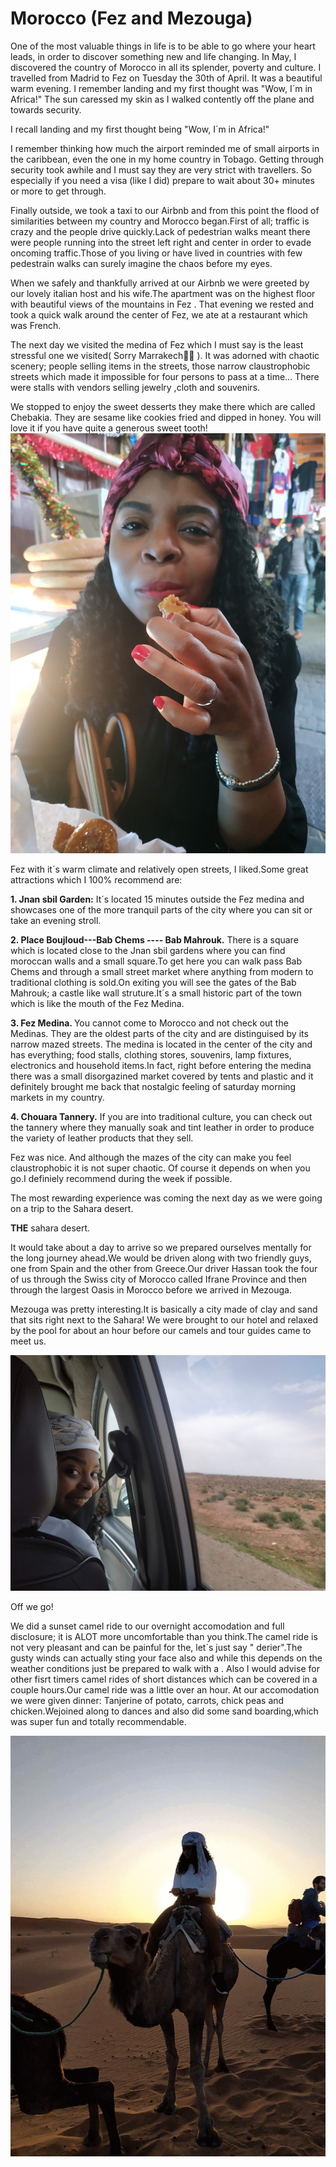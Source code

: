# Morocco (Fez and Mezouga)

One of the most valuable things in life is to be able to go where your heart leads, in order to discover something new and life changing. In May, I discovered the country of Morocco in all its splender, poverty and culture. I travelled from Madrid to Fez on Tuesday the 30th of April. It was a beautiful warm evening. I remember landing and my first thought was "Wow, I´m in Africa!" The sun caressed my skin as I walked contently off the plane and towards security.

I recall landing and my first thought being "Wow, I´m in Africa!"

I remember thinking how much the airport reminded me of small airports in the caribbean, even the one in my home country in Tobago. Getting through security took awhile and I must say they are very strict with travellers. So especially if you need a visa (like I did) prepare to wait about 30+ minutes or more to get through.

Finally outside, we took a taxi to our Airbnb and from this point the flood of similarities between my country and Morocco began.First of all; traffic is crazy and the people drive quickly.Lack of pedestrian walks meant there were people running into the street left right and center in order to evade oncoming traffic.Those of you living or have lived in countries with few pedestrain walks can surely imagine the chaos before my eyes.

When we safely and thankfully arrived at our Airbnb we were greeted by our lovely italian host and his wife.The apartment was on the highest floor with beautiful views of the mountains in Fez . That evening we rested and took a quick walk around the center of Fez, we ate at a restaurant which was French.

The next day we visited the medina of Fez which I must say is the least stressful one we visited( Sorry Marrakech🤷‍♀️ ).
It was adorned with chaotic scenery; people selling items in the streets, those narrow claustrophobic streets which made it impossible for four persons to pass at a time... There were stalls with vendors selling jewelry ,cloth and souvenirs.

We stopped to enjoy the sweet desserts they make there which are called Chebakia. They are sesame like cookies fried and dipped in honey. You will love it if you have quite a generous sweet tooth!
![Picture of Chebakia](/img/chebakia.jpg)

Fez with it´s warm climate and relatively open streets, I liked.Some great attractions which I 100% recommend are:

<strong>1. Jnan sbil Garden:</strong> It´s located 15 minutes outside the Fez medina and showcases one of the more tranquil parts of the city where you can sit or take an evening stroll.

<strong>2. Place Boujloud---Bab Chems ---- Bab Mahrouk.</strong> There is a square which is located close to the Jnan sbil gardens where you can find moroccan walls and a small square.To get here you can walk pass Bab Chems and through a small street market where anything from modern to traditional clothing is sold.On exiting you will see the gates of the Bab Mahrouk; a castle like wall struture.It´s a small historic part of the town which is like the mouth of the Fez Medina.

<strong>3. Fez Medina. </strong>You cannot come to Morocco and not check out the Medinas. They are the oldest parts of the city and are distinguised by its narrow mazed streets.
The medina is located in the center of the city and has everything; food stalls, clothing stores, souvenirs, lamp fixtures, electronics and household items.In fact, right before entering the medina there was a small disorgazined market covered by tents and plastic and it definitely brought me back that nostalgic feeling of saturday morning markets in my country.

<strong>4. Chouara Tannery.</strong> If you are into traditional culture, you can check out the tannery where they manually soak and tint leather in order to produce the variety of leather products that they sell.

Fez was nice. And although the mazes of the city can make you feel claustrophobic it is not super chaotic. Of course it depends on when you go.I definiely recommend during the week if possible.

The most rewarding experience was coming the next day as we were going on a trip to the Sahara desert.

<strong>THE</strong> sahara desert.

It would take about a day to arrive so we prepared ourselves mentally for the long journey ahead.We would be driven along with two friendly guys, one from Spain and the other from Greece.Our driver Hassan took the four of us through the Swiss city of Morocco called Ifrane Province and then through the largest Oasis in Morocco before we arrived in Mezouga.

Mezouga was pretty interesting.It is basically a city made of clay and sand that sits right next to the Sahara! We were brought to our hotel and relaxed by the pool for about an hour before our camels and tour guides came to meet us.

![Picture of madrid](/img/car-trip.jpg)

Off we go!

We did a sunset camel ride to our overnight accomodation and full disclosure; it is ALOT more uncomfortable than you think.The camel ride is not very pleasant and can be painful for the, let´s just say " derier".The gusty winds can actually sting your face also and while this depends on the weather conditions just be prepared to walk with a . Also I would advise for other fisrt timers camel rides of short distances which can be covered in a couple hours.Our camel ride was a little over an hour. At our accomodation we were given dinner: Tanjerine of potato, carrots, chick peas and chicken.Wejoined along to dances and also did some sand boarding,which was super fun and totally recommendable.

![Picture of camelride](/img/camelride.gif)
